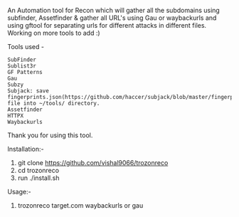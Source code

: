 An Automation tool for Recon which will gather all the subdomains using subfinder, Assetfinder & gather all URL's using Gau or waybackurls and using gftool for separating urls for different attacks in different files.
Working on more tools to add :)

Tools used - 

    SubFinder
    Sublist3r
    GF Patterns
    Gau
    Subzy
    Subjack: save fingerprints.json(https://github.com/haccer/subjack/blob/master/fingerprints.json) file into ~/tools/ directory.
    Assetfinder
    HTTPX
    Waybackurls

Thank you for using this tool.

Installation:-
1. git clone https://github.com/vishal9066/trozonreco
2. cd trozonreco
3. run ./install.sh

Usage:-
1. trozonreco target.com waybackurls or gau 
